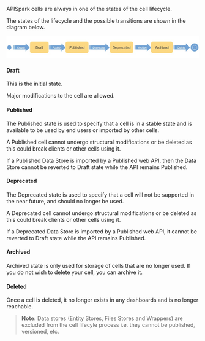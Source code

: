 APISpark cells are always in one of the states of the cell lifecycle.

The states of the lifecycle and the possible transitions are shown in the diagram below.

![cell lifecycle](images/cell-lifecycle.jpg "cell lifecycle")

#### Draft

This is the initial state.

Major modifications to the cell are allowed.

#### Published

The Published state is used to specify that a cell is in a stable state and is available to be used by end users or imported by other cells.

A Published cell cannot undergo structural modifications or be deleted as this could break clients or other cells using it.

If a Published Data Store is imported by a Published web API, then the Data Store cannot be reverted to Draft state while the API remains Published.

#### Deprecated

The Deprecated state is used to specify that a cell will not be supported in the near future, and should no longer be used.

A Deprecated cell cannot undergo structural modifications or be deleted as this could break clients or other cells using it.

If a Deprecated Data Store is imported by a Published web API, it cannot be reverted to Draft state while the API remains Published.

#### Archived

Archived state is only used for storage of cells that are no longer used. If you do not wish to delete your cell, you can archive it.

#### Deleted

Once a cell is deleted, it no longer exists in any dashboards and is no longer reachable.


>**Note:** Data stores (Entity Stores, Files Stores and Wrappers) are excluded from the cell lifecyle process i.e. they cannot be published, versioned, etc.
